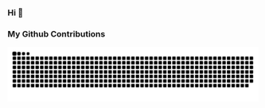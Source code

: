 
### Hi 👋

### My Github Contributions
![](https://raw.githubusercontent.com/Wster11/Wster11/main/assets/github-contribution-grid-snake.svg)              


<!-- ![visitors](https://page-views.glitch.me/badge?page_id=wster11.visitor-badge) -->





<!-- <img align="right" src="https://github-readme-stats.vercel.app/api?username=Wster11&show_icons=true&icon_color=2f80ed&text_color=718096&bg_color=ffffff&hide_title=true" /> -->



<!--
**Wster11/Wster11** is a ✨ _special_ ✨ repository because its `README.md` (this file) appears on your GitHub profile.

Here are some ideas to get you started:

- 🔭 I’m currently working on ...
- 🌱 I’m currently learning ...
- 👯 I’m looking to collaborate on ...
- 🤔 I’m looking for help with ...
- 💬 Ask me about ...
- 📫 How to reach me: ...
- 😄 Pronouns: ...
- ⚡ Fun fact: ...
-->
